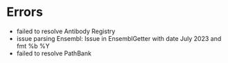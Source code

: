# Errors

- failed to resolve Antibody Registry
- issue parsing Ensembl: Issue in EnsemblGetter with date July 2023 and fmt %b %Y
- failed to resolve PathBank